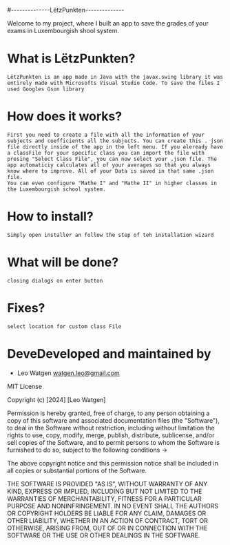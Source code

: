 #--------------LëtzPunkten--------------

Welcome to my project, where I built an app to save the grades of your exams in Luxembourgish shool system.

# What is LëtzPunkten?
    LëtzPunkten is an app made in Java with the javax.swing library it was entirely made with Microsofts Visual Studio Code. To save the files I used Googles Gson library

# How does it works?
    First you need to create a file with all the information of your subjects and coefficients all the subjects. You can create this . json file directly inside of the app in the left menu. If you aleready have a classFile for your specific class you can import the file with presing "Select Class File", you can now select your .json file. The app automaticiy calculates all of your averages so that you always know where to improve. All of your Data is saved in that same .json file.
    You can even configure "Mathe I" and "Mathe II" in higher classes in the Luxembourgish school system. 

# How to install?
    Simply open installer an follow the step of teh installation wizard

# What will be done?
    closing dialogs on enter button
# Fixes?
    select location for custom class File

# DeveDeveloped and maintained by
 - Leo Watgen <watgen.leo@gmail.com>

 MIT License

Copyright (c) [2024] [Leo Watgen]

Permission is hereby granted, free of charge, to any person obtaining a copy
of this software and associated documentation files (the "Software"), to deal
in the Software without restriction, including without limitation the rights
to use, copy, modify, merge, publish, distribute, sublicense, and/or sell
copies of the Software, and to permit persons to whom the Software is
furnished to do so, subject to the following conditions ->

The above copyright notice and this permission notice shall be included in all
copies or substantial portions of the Software.

THE SOFTWARE IS PROVIDED "AS IS", WITHOUT WARRANTY OF ANY KIND, EXPRESS OR
IMPLIED, INCLUDING BUT NOT LIMITED TO THE WARRANTIES OF MERCHANTABILITY,
FITNESS FOR A PARTICULAR PURPOSE AND NONINFRINGEMENT. IN NO EVENT SHALL THE
AUTHORS OR COPYRIGHT HOLDERS BE LIABLE FOR ANY CLAIM, DAMAGES OR OTHER
LIABILITY, WHETHER IN AN ACTION OF CONTRACT, TORT OR OTHERWISE, ARISING FROM,
OUT OF OR IN CONNECTION WITH THE SOFTWARE OR THE USE OR OTHER DEALINGS IN THE
SOFTWARE.
